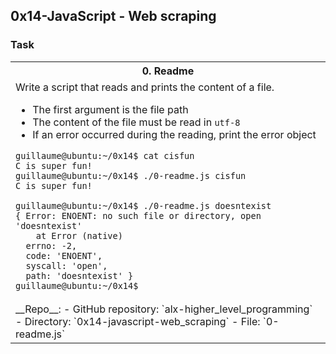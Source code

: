## 0x14-JavaScript - Web scraping
### Task
<table>
 <tr><th>0. Readme</th></>
 <tr>
  <td>
Write a script that reads and prints the content of a file.

- The first argument is the file path
- The content of the file must be read in `utf-8`
- If an error occurred during the reading, print the error object

```
guillaume@ubuntu:~/0x14$ cat cisfun
C is super fun!
guillaume@ubuntu:~/0x14$ ./0-readme.js cisfun
C is super fun!

guillaume@ubuntu:~/0x14$ ./0-readme.js doesntexist
{ Error: ENOENT: no such file or directory, open 'doesntexist'
    at Error (native)
  errno: -2,
  code: 'ENOENT',
  syscall: 'open',
  path: 'doesntexist' }
guillaume@ubuntu:~/0x14$
```
  </td>
 </tr>
 <tr>
  <td>
__Repo__:
- GitHub repository: `alx-higher_level_programming`
- Directory: `0x14-javascript-web_scraping`
- File: `0-readme.js` 
 </tr>
</table>
